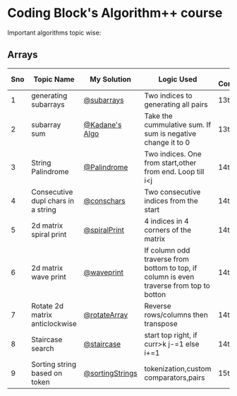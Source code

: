 # Coding Block's Algorithm++ course

Important algorithms topic wise:


## Arrays

Sno | Topic Name | My Solution | Logic Used | Date Completed |
----|------------|-------------|------------|----------------| 
1 | generating subarrays | [@subarrays](https://github.com/manohar2000/CB-Algorithms/blob/main/arrays/Subarray%20Sum/generating%20subarrays.cpp) | Two indices to generating all pairs | 13th Dec |
2 | subarray sum | [@Kadane's Algo](https://github.com/manohar2000/CB-Algorithms/blob/main/arrays/Subarray%20Sum/kadane's%20algorithm.cpp) | Take the cummulative sum. If sum is negative change it to 0| 13th Dec|
3 | String Palindrome | [@Palindrome](https://github.com/manohar2000/CB-Algorithms/tree/main/arrays/Char%20arrays) | Two indices. One from start,other from end. Loop till i<j| 14th Dec|
4 | Consecutive dupl chars in a string | [@conschars](https://github.com/manohar2000/CB-Algorithms/blob/main/arrays/Char%20arrays/consecutive_duplicate_chars.cpp) | Two consecutive indices from the start| 14th Dec |
5 | 2d matrix spiral print | [@spiralPrint](https://github.com/manohar2000/CB-Algorithms/blob/main/arrays/2d-array/spiralprint.cpp) | 4 indices in 4 corners of the matrix | 14th Dec |
6 | 2d matrix wave print | [@waveprint](https://github.com/manohar2000/CB-Algorithms/blob/main/arrays/2d-array/waveform.cpp) | If column odd traverse from bottom to top, if column is even traverse from top to botton | 14th Dec |
7 | Rotate 2d matrix anticlockwise | [@rotateArray](https://github.com/manohar2000/CB-Algorithms/blob/main/arrays/2d-array/rotate_array.cpp) | Reverse rows/columns then transpose | 14th Dec |
8 | Staircase search | [@staircase](https://github.com/manohar2000/CB-Algorithms/blob/main/arrays/2d-array/staircase_search.cpp) | start top right, if curr>k j-=1 else i+=1 | 14th Dec |
9 | Sorting string based on token | [@sortingStrings](https://github.com/manohar2000/CB-Algorithms/blob/main/arrays/Strings/StringsChallenge.cpp) | tokenization,custom comparators,pairs | 15th Dec |
